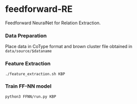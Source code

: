 # feedforward-RE
Feedforward NeuralNet for Relation Extraction.

### Data Preparation

Place data in CoType format and brown cluster file obtained in `data/source/$dataname`

### Feature Extraction
``./feature_extraction.sh KBP``

### Train FF-NN model
``python3 FFNN/run.py KBP``


